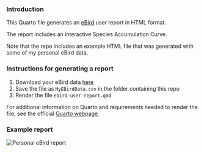 ### Introduction

This Quarto file generates an [eBird](https://ebird.org/home) user report in HTML format.

The report includes an interactive Species Accumulation Curve.

Note that the repo includes an example HTML file that was generated with some of my personal eBird data.

### Instructions for generating a report

1. Download your eBird data [here](https://ebird.org/downloadMyData)
2. Save the file as `MyEBirdData.csv` in the folder containing this repo
3. Render the file `ebird-user-report.qmd`

For additional information on Quarto and requirements needed to render the file, see the official [Quarto webpage](https://quarto.org).

### Example report

![Personal eBird report](https://github.com/user-attachments/assets/f0b07168-fd8a-48a8-952a-b02260fe5423)
